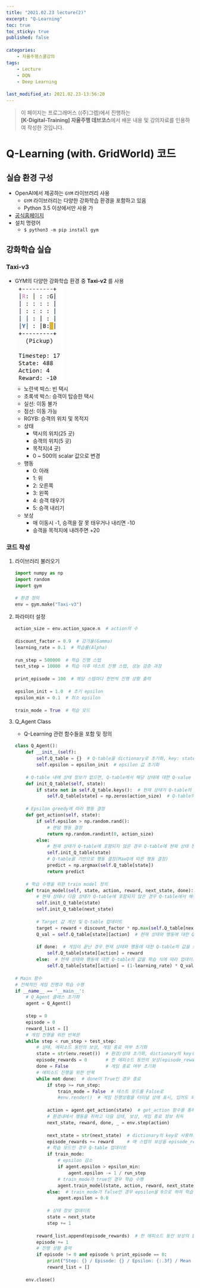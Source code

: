 ```yaml
---
title: "2021.02.23 lecture(2)"
excerpt: "Q-Learning"
toc: true
toc_sticky: true
published: false

categories:
    - 자율주행스쿨강의
tags:
    - Lecture
    - DQN
    - Deep Learning

last_modified_at: 2021.02.23-13:56:20  
---
```


>이 페이지는 프로그래머스 ((주)그렙)에서 진행하는\
**[K-Digital-Training] 자율주행 데브코스**에서 배운 내용 및 강의자료를 인용하여 작성한 것입니다.


# Q-Learning (with. GridWorld) 코드
## 실습 환경 구성
- OpenAI에서 제공하는 `GYM` 라이브러리 사용
    - `GYM` 라이브러리는 다양한 강화학습 환경을 포함하고 있음
    - Python 3.5 이상에서만 사용 가
- [공식홈페이지](https://gym.openai.com/)
- 설치 명령어
    - `$ python3 -m pip install gym`

## 강화학습 실습
### Taxi-v3
- GYM의 다양한 강화학습 환경 중 **Taxi-v2** 를 사용\
![result](/assets/images/lecture/week13_imgs/Taxi-v2.png)
    - 노란색 박스: 빈 택시
    - 초록색 박스: 승객이 탑승한 택시
    - 실선: 이동 불가
    - 점선: 이동 가능
    - RGYB: 승객의 위치 및 목적지
    - 상태
        - 택시의 위치(25 곳)
        - 승객의 위치(5 곳)
        - 목적지(4 곳)
        - 0 ~ 500의 scalar 값으로 변경
    - 행동
        - 0: 아래
        - 1: 위
        - 2: 오른쪽
        - 3: 왼쪽
        - 4: 승객 태우기
        - 5: 승객 내리기
    - 보상
        - 매 이동시 -1, 승객을 잘 못 태우거나 내리면 -10
        - 승객을 목적지에 내려주면 +20

### 코드 작성
1. 라이브러리 불러오기
    ```python
    import numpy as np
    import random
    import gym

    # 환경 정의
    env = gym.make("Taxi-v3")
    ```

2. 파라미터 설정
    ```python
    action_size = env.action_space.n  # action의 수
    
    discount_factor = 0.9  # 감가율(Gamma)
    learning_rate = 0.1  # 학습률(Alpha)

    run_step = 500000  # 학습 진행 스텝
    test_step = 10000  # 학습 이후 테스트 진행 스텝, 성능 검증 과정

    print_episode = 100  # 해당 스텝마다 한번씩 진행 상황 출력

    epsilon_init = 1.0  # 초기 epsilon
    epsilon_min = 0.1  # 최소 epsilon

    train_mode = True  # 학습 모드
    ```

3. Q\_Agent Class
    - Q-Learning 관련 함수들을 포함 및 정의
    ```python
    class Q_Agent():
        def __init__(self):
            self.Q_table = {}  # Q-table을 dictionary로 초기화, key: state, value: 해당 state의 action에 대한 Q-value
            self.epsilon = epsilon_init  # epsilon 값 초기화
        
        # Q-table 내에 상태 정보가 없으면, Q-table에서 해당 상태에 대한 Q-value 초기화
        def init_Q_table(self, state):
            if state not in self.Q_table.keys():  # 현재 상태가 Q-table의 key에 포함되어 있지 않으면,
                self.Q_table[state] = np.zeros(action_size)  # Q-table의 key에 현재 상태를 추가하며, 그 value로 행동의 수만큼 0으로 구성된 numpy array를 포함

        # Epsilon greedy에 따라 행동 결정
        def get_action(self, state):
            if self.epsilon > np.random.rand():
                # 랜덤 행동 결정
                return np.random.randint(0, action_size)
            else:
                # 현재 상태가 Q-table에 포함되지 않은 경우 Q-table에 현재 상태 정보 초기화
                self.init_Q_table(state)
                # Q-table을 기반으로 행동 결정(MaxQ에 따른 행동 결정)
                predict = np.argmax(self.Q_table[state])
                return predict

        # 학습 수행을 위한 train model 정의
        def train_model(self, state, action, reward, next_state, done):
            # 현재 상태나 다음 상태가 Q-table에 포함되지 않은 경우 Q-table에서 해당 상태에 대한 정보를 초기화
            self.init_Q_table(state) 
            self.init_Q_table(next_state)
            
            # Target 값 계산 및 Q-table 업데이트
            target = reward + discount_factor * np.max(self.Q_table[next_state])
            Q_val = self.Q_table[state][action]  # 현재 상태와 행동에 대한 Q-value를 Q_val로 저장
            
            if done:  # 게임이 끝난 경우 현재 상태와 행동에 대한 Q-table의 값을 보상으로 업데이트
                self.Q_table[state][action] = reward  
            else:  # 현재 상태와 행동에 대한 Q-table의 값을 학습 식에 따라 업데이트
                self.Q_table[state][action] = (1-learning_rate) * Q_val + learning_rate * target

    # Main 함수
    # 전체적인 게임 진행과 학습 수행
    if __name__ == '__main__':
        # Q_Agent 클래스 초기화
        agent = Q_Agent()

        step = 0
        episode = 0
        reward_list = []
        # 게임 진행을 위한 반복문
        while step < run_step + test_step:
            # 상태, 에피소드 동안의 보상, 게임 종료 여부 초기화
            state = str(env.reset())  # 환경/상태 초기화, dictionary의 key로 사용하기 위해 str 타입으로 변환
            episode_rewards = 0       # 한 에피소드 동안의 보상(episode_rewards) 
            done = False              # 게임 종료 여부 초기화
            # 에피소드 진행을 위한 반복
            while not done:  # done이 True인 경우 종료
                if step >= run_step:
                    train_mode = False  # 테스트 모드를 False로
                    #env.render()  # 게임 진행상황을 터미널 상에 표시, 있어도 되고 없어도 됨
                
                action = agent.get_action(state)  # get_action 함수를 통해 행동 결정
                # 환경내에서 행동을 취하고 다음 상태, 보상, 게임 종료 정보 취득
                next_state, reward, done, _ = env.step(action)

                next_state = str(next_state)  # dictionary의 key로 사용하기 위해 str 타입으로 변환
                episode_rewards += reward     # 매 스텝의 보상을 episode_rewards에 더해줌
                # 학습 모드인 경우 Q-table 업데이트
                if train_mode:
                    # epsilon 감소
                    if agent.epsilon > epsilon_min:
                        agent.epsilon -= 1 / run_step
                    # train_mode가 true인 경우 학습 수행
                    agent.train_model(state, action, reward, next_state, done)
                else:  # train_mode가 false인 경우 epsilon을 0으로 하여 학습된대로 행동을 결정
                    agent.epsilon = 0.0

                # 상태 정보 업데이트
                state = next_state
                step += 1
            
            reward_list.append(episode_rewards)  # 한 에피소드 동안 보상의 합을 reward_list에 추가
            episode += 1
            # 진행 상황 출력
            if episode != 0 and episode % print_episode == 0:
                print("Step: {} / Episode: {} / Epsilon: {:.3f} / Mean Rewards: {:.3f}".format(step, episode, agent.epsilon, np.mean(reward_list)))
                reward_list = []

        env.close()
    ```
